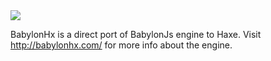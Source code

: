 <img src="https://api.travis-ci.org/babylonhx/BabylonHx_2.0.svg" />

BabylonHx is a direct port of BabylonJs engine to Haxe.
Visit http://babylonhx.com/ for more info about the engine.
